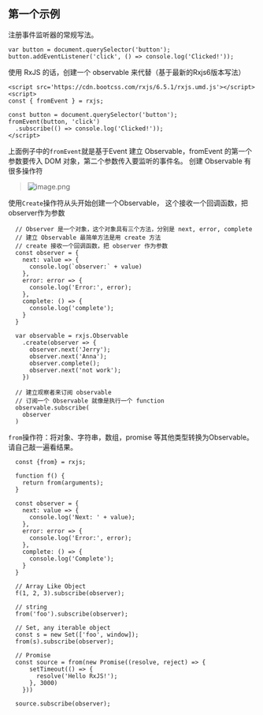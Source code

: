 ## 第一个示例
注册事件监听器的常规写法。
```
var button = document.querySelector('button');
button.addEventListener('click', () => console.log('Clicked!'));
```
使用 RxJS 的话，创建一个 observable 来代替（基于最新的Rxjs6版本写法）
```
<script src='https://cdn.bootcss.com/rxjs/6.5.1/rxjs.umd.js'></script>
<script>
const { fromEvent } = rxjs;

const button = document.querySelector('button');
fromEvent(button, 'click')
  .subscribe(() => console.log('Clicked!'));
</script>
```

上面例子中的`fromEvent`就是基于Event 建立 Observable，fromEvent 的第一个参数要传入 DOM 对象，第二个参数传入要监听的事件名。
创建 Observable 有很多操作符
> ![image.png](https://upload-images.jianshu.io/upload_images/71414-4d9152d109b45dc5.png?imageMogr2/auto-orient/strip%7CimageView2/2/w/1240)

使用`Create`操作符从头开始创建一个Observable， 这个接收一个回调函数，把observer作为参数

```
  // Observer 是一个对象，这个对象具有三个方法，分别是 next, error, complete
  // 建立 Observable 最简单方法是用 create 方法
  // create 接收一个回调函数，把 observer 作为参数
  const observer = {
    next: value => {
      console.log(`observer:` + value)
    },
    error: error => {
      console.log('Error:', error);
    },
    complete: () => {
      console.log('complete');
    }
  }

  var observable = rxjs.Observable
    .create(observer => {
      observer.next('Jerry');
      observer.next('Anna');
      observer.complete();
      observer.next('not work');
    })

  // 建立观察者来订阅 observable
  // 订阅一个 Observable 就像是执行一个 function
  observable.subscribe(
    observer
  )
```

`from`操作符：将对象、字符串，数组，promise 等其他类型转换为Observable。
请自己敲一遍看结果。
```
  const {from} = rxjs;

  function f() {
    return from(arguments);
  }

  const observer = {
    next: value => {
      console.log('Next: ' + value);
    },
    error: error => {
      console.log('Error:', error);
    },
    complete: () => {
      console.log('Complete');
    }
  }

  // Array Like Object
  f(1, 2, 3).subscribe(observer);

  // string
  from('foo').subscribe(observer);

  // Set, any iterable object
  const s = new Set(['foo', window]);
  from(s).subscribe(observer);

  // Promise
  const source = from(new Promise((resolve, reject) => {
      setTimeout(() => {
        resolve('Hello RxJS!');
      }, 3000)
    }))

  source.subscribe(observer);
```
